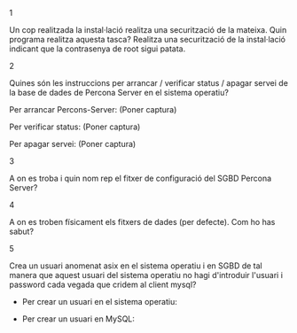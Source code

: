 1

Un cop realitzada la instal·lació realitza una securització de la mateixa. Quin programa realitza
aquesta tasca? Realitza una securització de la instal·lació indicant que la contrasenya de root
sigui patata.



2

Quines són les instruccions per arrancar / verificar status / apagar servei de la base de dades
de Percona Server en el sistema operatiu?

Per arrancar Percons-Server: (Poner captura)

Per verificar status: (Poner captura)

Per apagar servei: (Poner captura)


3

A on es troba i quin nom rep el fitxer de configuració del SGBD Percona Server?


4

A on es troben físicament els fitxers de dades (per defecte). Com ho has sabut?


5

Crea un usuari anomenat asix en el sistema operatiu i en SGBD de tal manera que aquest
usuari del sistema operatiu no hagi d'introduir l'usuari i password cada vegada que cridem al
client mysql?

- Per crear un usuari en el sistema operatiu:

- Per crear un usuari en MySQL:





